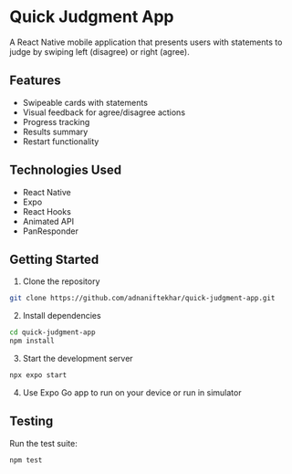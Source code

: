 # Quick Judgment App

A React Native mobile application that presents users with statements to judge by swiping left (disagree) or right (agree).

## Features

- Swipeable cards with statements
- Visual feedback for agree/disagree actions
- Progress tracking
- Results summary
- Restart functionality

## Technologies Used

- React Native
- Expo
- React Hooks
- Animated API
- PanResponder

## Getting Started

1. Clone the repository
```bash
git clone https://github.com/adnaniftekhar/quick-judgment-app.git
```

2. Install dependencies
```bash
cd quick-judgment-app
npm install
```

3. Start the development server
```bash
npx expo start
```

4. Use Expo Go app to run on your device or run in simulator

## Testing

Run the test suite:
```bash
npm test
```
